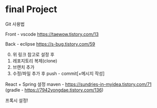 # final Project

Git 사용법

Front - vscode
https://taewow.tistory.com/13

Back - eclipse
https://s-bug.tistory.com/59


0. 위 링크 참고로 설정 후
1. 레포지토리 복제(clone)
2. 브랜치 추가
3. 수정/파일 추가 후 push - commit[+메시지 작성]



React + Spring 설정
maven - https://sundries-in-myidea.tistory.com/71
(gradle - https://7942yongdae.tistory.com/136)

프록시 설정!
